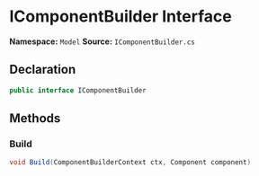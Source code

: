# IComponentBuilder Interface

**Namespace:** `Model`
**Source:** `IComponentBuilder.cs`

## Declaration

```csharp
public interface IComponentBuilder
```

## Methods

### Build

```csharp
void Build(ComponentBuilderContext ctx, Component component)
```

